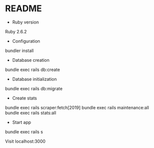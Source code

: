 # README

- Ruby version

Ruby 2.6.2

- Configuration

bundler install

- Database creation

bundle exec rails db:create

- Database initialization

bundle exec rails db:migrate

- Create stats

bundle exec rails scraper:fetch\[2019\]
bundle exec rails maintenance:all
bundle exec rails stats:all

- Start app

bundle exec rails s

Visit localhost:3000
